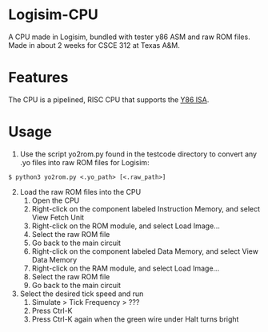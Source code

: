 # Logisim-CPU
A CPU made in Logisim, bundled with tester y86 ASM and raw ROM files. Made in about 2 weeks for CSCE 312 at Texas A&M.

# Features
The CPU is a pipelined, RISC CPU that supports the [Y86 ISA](!http://web.cse.ohio-state.edu/~reeves.92/CSE2421sp13/PracticeProblemsY86.pdf).

# Usage
1. Use the script yo2rom.py found in the testcode directory to convert any .yo files into raw ROM files for Logisim:
```
$ python3 yo2rom.py <.yo_path> [<.raw_path>]
```
2. Load the raw ROM files into the CPU
    1. Open the CPU
    2. Right-click on the component labeled Instruction Memory, and select View Fetch Unit
    3. Right-click on the ROM module, and select Load Image...
    4. Select the raw ROM file
    5. Go back to the main circuit
    6. Right-click on the component labeled Data Memory, and select View Data Memory
    7. Right-click on the RAM module, and select Load Image...
    8. Select the raw ROM file
    9. Go back to the main circuit
3. Select the desired tick speed and run
    1. Simulate > Tick Frequency > ???
    2. Press Ctrl-K
    3. Press Ctrl-K again when the green wire under Halt turns bright
